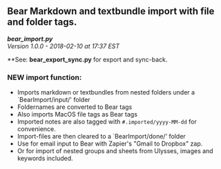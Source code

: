 ## Bear Markdown and textbundle import with file and folder tags.

***bear_import.py***  
*Version 1.0.0 - 2018-02-10 at 17:37 EST*

**See: **bear_export_sync.py** for export and sync-back.

### NEW import function: 
* Imports markdown or textbundles from nested folders under a `BearImport/input/' folder
* Foldernames are converted to Bear tags
* Also imports MacOS file tags as Bear tags
* Imported notes are also tagged with `#.imported/yyyy-MM-dd` for convenience.
* Import-files are then cleared to a `BearImport/done/' folder
* Use for email input to Bear with Zapier's "Gmail to Dropbox" zap.
* Or for import of nested groups and sheets from Ulysses, images and keywords included.
